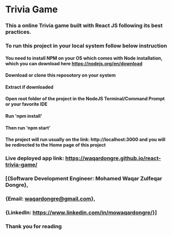 # Trivia Game 

### This a online Trivia game built with React JS following its best practices.
### To run this project in your local system follow below instruction 
#### You need to install NPM on your OS which comes with Node installation, which you can download here https://nodejs.org/en/download
#### Download or clone this reposotory on your system
#### Extract if downloaded
#### Open root folder of the project in the NodeJS Terminal/Command Prompt or your favorite IDE
#### Run 'npm install'
#### Then run 'npm start'
#### The project will run usually on the link: http://localhost:3000 and you will be redirected to the Home page of this project

### Live deployed app link: https://waqardongre.github.io/react-trivia-game/

### [{Software Development Engineer: Mohamed Waqar Zulfeqar Dongre},
### {Email: waqardongre@gmail.com},
### {LinkedIn: https://www.linkedin.com/in/mowaqardongre/}]

### Thank you for reading
